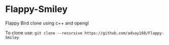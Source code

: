 # Flappy-Smiley
Flappy Bird clone using c++ and opengl

To clone use:
`git clone --recursive https://github.com/advay168/Flappy-Smiley`
